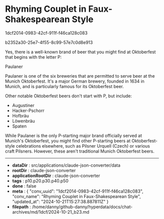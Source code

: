 # Rhyming Couplet in Faux-Shakespearean Style

1dcf2014-0983-42cf-911f-f46ca128c083

b2352a30-25e7-4f55-8c99-57e7c0d8e913

 Yes, there is a well-known brand of beer that you might find at Oktoberfest that begins with the letter P:

Paulaner

Paulaner is one of the six breweries that are permitted to serve beer at the Munich Oktoberfest. It's a major German brewery, founded in 1634 in Munich, and is particularly famous for its Oktoberfest beer.

Other notable Oktoberfest beers don't start with P, but include:

- Augustiner
- Hacker-Pschorr
- Hofbräu
- Löwenbräu
- Spaten

While Paulaner is the only P-starting major brand officially served at Munich's Oktoberfest, you might find other P-starting beers at Oktoberfest-style celebrations elsewhere, such as Pilsner Urquell (Czech) or various craft Pilsners. However, these aren't traditional Munich Oktoberfest beers.

---

* **dataDir** : src/applications/claude-json-converter/data
* **rootDir** : claude-json-converter
* **applicationRootDir** : claude-json-converter
* **tags** : p10.p20.p30.p40.p50
* **done** : false
* **meta** : {
  "conv_uuid": "1dcf2014-0983-42cf-911f-f46ca128c083",
  "conv_name": "Rhyming Couplet in Faux-Shakespearean Style",
  "updated_at": "2024-10-21T15:27:38.887811Z"
}
* **filepath** : /home/danny/github-danny/hyperdata/docs/chat-archives/md/1dcf/2024-10-21_b23.md